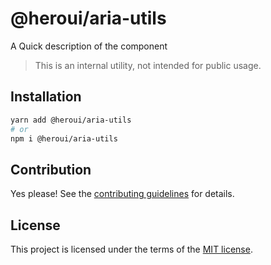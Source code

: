 # @heroui/aria-utils

A Quick description of the component

> This is an internal utility, not intended for public usage.

## Installation

```sh
yarn add @heroui/aria-utils
# or
npm i @heroui/aria-utils
```

## Contribution

Yes please! See the
[contributing guidelines](https://github.com/heroui-inc/heroui/blob/master/CONTRIBUTING.md)
for details.

## License

This project is licensed under the terms of the
[MIT license](https://github.com/heroui-inc/heroui/blob/master/LICENSE).
